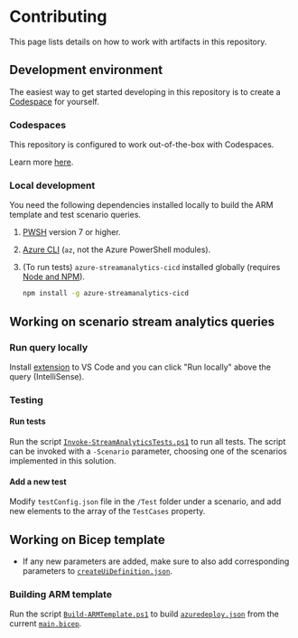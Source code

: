 # Contributing

This page lists details on how to work with artifacts in this repository.

## Development environment

The easiest way to get started developing in this repository is to create a [Codespace](#codespaces) for yourself.

### Codespaces

This repository is configured to work out-of-the-box with Codespaces.

Learn more [here](https://docs.github.com/codespaces/getting-started/quickstart).

### Local development

You need the following dependencies installed locally to build the ARM template and test scenario queries.

1. [PWSH](https://docs.microsoft.com/powershell/scripting/install/installing-powershell) version 7 or higher.
1. [Azure CLI](https://docs.microsoft.com/cli/azure/install-azure-cli) (`az`, not the Azure PowerShell modules).
1. (To run tests) `azure-streamanalytics-cicd` installed globally (requires [Node and NPM](https://nodejs.org/)).

    ```bash
    npm install -g azure-streamanalytics-cicd
    ```

## Working on scenario stream analytics queries

### Run query locally

Install [extension](https://marketplace.visualstudio.com/items?itemName=ms-bigdatatools.vscode-asa) to VS Code and you can click "Run locally" above the query (IntelliSense).

### Testing

#### Run tests

Run the script [`Invoke-StreamAnalyticsTests.ps1`](./scripts/Invoke-StreamAnalyticsTests.ps1) to run all tests. The script can be invoked with a `-Scenario` parameter, choosing one of the scenarios implemented in this solution.

#### Add a new test

Modify `testConfig.json` file in the `/Test` folder under a scenario, and add new elements to the array of the `TestCases` property.

## Working on Bicep template

* If any new parameters are added, make sure to also add corresponding parameters to [`createUiDefinition.json`](./createUiDefinition.json).

### Building ARM template

Run the script [`Build-ARMTemplate.ps1`](./scripts/Build-ARMTemplate.ps1) to build [`azuredeploy.json`](./azuredeploy.json) from the current [`main.bicep`](./main.bicep).

